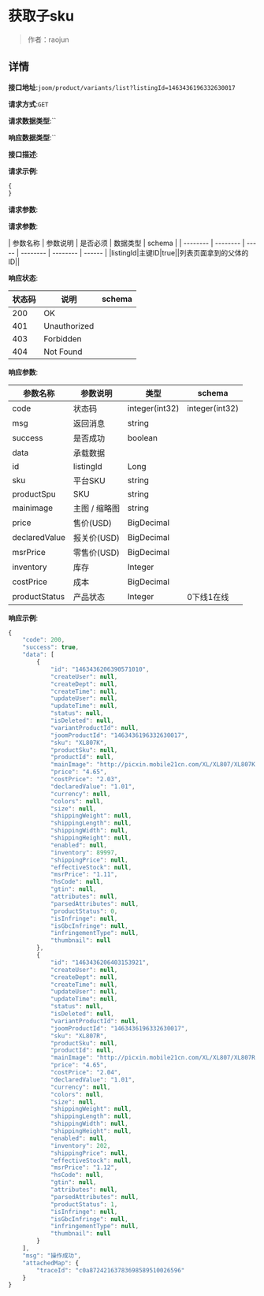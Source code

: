# 获取子sku

> 作者：raojun

## 详情


**接口地址**:`joom/product/variants/list?listingId=1463436196332630017`


**请求方式**:`GET`


**请求数据类型**:``


**响应数据类型**:``


**接口描述**:


**请求示例**:


```javascript
{
}
```


**请求参数**:


**请求参数**:

| 参数名称 | 参数说明 | 是否必须 | 数据类型 | schema |
| -------- | -------- | ----- | -------- | -------- | ------ |
|listingId|主键ID|true||列表页面拿到的父体的ID||




**响应状态**:

| 状态码 | 说明 | schema |
| -------- | -------- | ----- |
|200|OK||
|401|Unauthorized||
|403|Forbidden||
|404|Not Found|||


**响应参数**:

| 参数名称 | 参数说明 | 类型 | schema |
| -------- | -------- | ----- |----- | 
|code|状态码|integer(int32)|integer(int32)|
|msg|返回消息|string||
|success|是否成功|boolean||
|data|承载数据|||
|id|listingId|Long||
|sku|平台SKU|string||
|productSpu|SKU|string||
|mainimage|主图 / 缩略图|string||
|price|售价(USD)|BigDecimal||
|declaredValue|报关价(USD)|BigDecimal||
|msrPrice|零售价(USD)|BigDecimal||
|inventory|库存|Integer||
|costPrice|成本|BigDecimal||
|productStatus|产品状态|Integer|0下线1在线|



**响应示例**:
```javascript
{
    "code": 200,
    "success": true,
    "data": [
        {
            "id": "1463436206390571010",
            "createUser": null,
            "createDept": null,
            "createTime": null,
            "updateUser": null,
            "updateTime": null,
            "status": null,
            "isDeleted": null,
            "variantProductId": null,
            "joomProductId": "1463436196332630017",
            "sku": "XL807K",
            "productSku": null,
            "productId": null,
            "mainImage": "http://picxin.mobile21cn.com/XL/XL807/XL807K.jpg",
            "price": "4.65",
            "costPrice": "2.03",
            "declaredValue": "1.01",
            "currency": null,
            "colors": null,
            "size": null,
            "shippingWeight": null,
            "shippingLength": null,
            "shippingWidth": null,
            "shippingHeight": null,
            "enabled": null,
            "inventory": 89997,
            "shippingPrice": null,
            "effectiveStock": null,
            "msrPrice": "1.11",
            "hsCode": null,
            "gtin": null,
            "attributes": null,
            "parsedAttributes": null,
            "productStatus": 0,
            "isInfringe": null,
            "isGbcInfringe": null,
            "infringementType": null,
            "thumbnail": null
        },
        {
            "id": "1463436206403153921",
            "createUser": null,
            "createDept": null,
            "createTime": null,
            "updateUser": null,
            "updateTime": null,
            "status": null,
            "isDeleted": null,
            "variantProductId": null,
            "joomProductId": "1463436196332630017",
            "sku": "XL807R",
            "productSku": null,
            "productId": null,
            "mainImage": "http://picxin.mobile21cn.com/XL/XL807/XL807R.jpg",
            "price": "4.65",
            "costPrice": "2.04",
            "declaredValue": "1.01",
            "currency": null,
            "colors": null,
            "size": null,
            "shippingWeight": null,
            "shippingLength": null,
            "shippingWidth": null,
            "shippingHeight": null,
            "enabled": null,
            "inventory": 202,
            "shippingPrice": null,
            "effectiveStock": null,
            "msrPrice": "1.12",
            "hsCode": null,
            "gtin": null,
            "attributes": null,
            "parsedAttributes": null,
            "productStatus": 1,
            "isInfringe": null,
            "isGbcInfringe": null,
            "infringementType": null,
            "thumbnail": null
        }
    ],
    "msg": "操作成功",
    "attachedMap": {
        "traceId": "c0a87242163783698589510026596"
    }
}
```